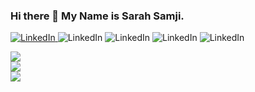 ### Hi there 👋 My Name is Sarah Samji. 

<a href="https://www.linkedin.com/in/sarahsamji/"><img alt="LinkedIn" src="https://img.shields.io/badge/linkedin%20-%230077B5.svg?&style=for-the-badge&logo=linkedin&logoColor=white"/> </a> 
<img alt="LinkedIn" src="https://img.shields.io/badge/Python-FFD43B?style=for-the-badge&logo=python&logoColor=darkgreen"/> 
<img alt="LinkedIn" src="https://img.shields.io/badge/Java-ED8B00?style=for-the-badge&logo=java&logoColor=white"/> 
<img alt="LinkedIn" src="https://img.shields.io/badge/Cassandra-1287B1?style=for-the-badge&logo=apache%20cassandra&logoColor=white"/> 
<img alt="LinkedIn" src="https://img.shields.io/badge/Apache_Kafka-231F20?style=for-the-badge&logo=apache-kafka&logoColor=white"/> 

<a href="https://github.com/sarahsamji">
  <img align="center" src="https://github-readme-streak-stats.herokuapp.com/?user=sarahsamji&theme=material-palenight" />
</a><br>

<a href="https://github.com/sarahsamji">
  <img align="center" src="https://github-readme-stats.vercel.app/api?username=sarahsamji&show_icons=true&theme=material-palenight" />
</a><br>

<a href="https://github.com/sarahsamji">
  <img align="center" src="https://github-readme-stats.vercel.app/api/top-langs/?username=sarahsamji&layout=compact&theme=material-palenight" />
</a><br>

<!--
**SarahSamji/sarahsamji** is a ✨ _special_ ✨ repository because its `README.md` (this file) appears on your GitHub profile.

Here are some ideas to get you started:

- 🔭 I’m currently working on ...
- 🌱 I’m currently learning ...
- 👯 I’m looking to collaborate on ...
- 🤔 I’m looking for help with ...
- 💬 Ask me about ...
- 📫 How to reach me: ...
- 😄 Pronouns: ...
- ⚡ Fun fact: ...
-->
